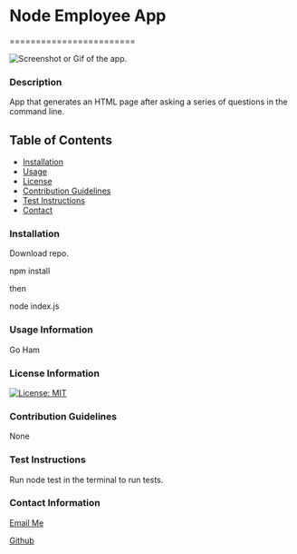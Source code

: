 

# Node Employee App
========================


![Screenshot or Gif of the app.](./assets/screenshot.)

### Description
App that generates an HTML page after asking a series of questions in the command line. 


## Table of Contents
* [Installation](#Installation)
* [Usage](#Usage-Information)
* [License](#License)
* [Contribution Guidelines](#Contribution-Guidelines)
* [Test Instructions](#Test-Instructions)
* [Contact](#Contact-Information)

### Installation
Download repo.

npm install

then

node index.js


### Usage Information
Go Ham

### License Information
[![License: MIT](https://img.shields.io/badge/License-MIT-yellow.svg)](https://opensource.org/licenses/MIT)

### Contribution Guidelines
None

### Test Instructions
Run node test in the terminal to run tests.
 
### Contact Information
[Email Me](olsenj.andrew@gmail.com)

[Github](https://github.com/Drewole)

